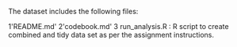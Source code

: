 
The dataset includes the following files:

1'README.md'
2'codebook.md'
3 run_analysis.R : R script to create combined and tidy data set as per the assignment instructions.
